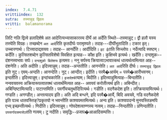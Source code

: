 ```yaml
---
index:  7.4.71
vrittiindex:  132
sutra:  तस्मान्नुड् द्विहलः
vritti:  balamanorama 
---
```


लिटि णलि द्वित्वे हलादिशेषे अत आदेरित्यभ्यासाकारस्य दीर्घे आ अर्देति स्थिते--तस्मान्नुट्। द्वौ हलौ यस्य तस्येति विग्रहः। तच्छब्देन `अत आदे`रिति कृतदीर्घः परामृश्यते। तदाह---दीर्घीभूतादिति। टकार इत्। उच्चारणार्थः। टित्त्वादाद्यवयवः। तदाह-- आनर्देति। आर्दीदिति। `इट ईटी`ति सिज्लोपः। नर्देत्यादि स्पष्टम्। कर्देति। कुत्सितशब्देन कुत्सितविशेषो विवक्षित इत्याह-- कौक्ष इति। कुक्षिभवे इत्यर्थः। खर्देति। दन्दशूकः-- दंशनस्वभावः सर्पः। `दन्दशूको बिलेशयः` इत्यमरः। ननु सर्पस्य क्रियात्वाऽभावात्कथं धात्वर्थत्वमित्यत आह--दंशनेति। अति अदीति। इदित्त्वान्नुम्। तदाह--अन्ततीति। आनन्तेति। `अत आदे`रिति दीर्घः। `तस्मान्नुड् द्विहलः` इति नुट्। एवम्-अन्दति। आनन्देति। नुट्। आन्दीत्। इदीति। परमै�आर्यम् = परमे�आरीभवनम्। इन्दतीति। इदित्त्वान्नुम्। इन्दांचकारेति। `इजादेश्चे`त्याम्। बिदीति। इदित्त्वान्नुमित्याह--बिन्दतीति। नन्ववयवस्य अक्रियारूपत्वातक्थं धात्वर्थमित्यत आह-- अवयवं करोतीत्यर्थ इति। अबिन्दीत्। अबिन्दिष्टामित्यादि। पाटान्तमिति। पवर्गीयचतुर्थादिरित्यर्थः। गडीति। वदनैकदेश इति। तत्क्रियायामित्यर्थः। गण्डति। अगण्डीत्। अन्तत्यादय इति। अति अदि बन्धने, इदि परमै�आर्ये, बिदि अवयवे, गडि वदनैकदेशे इति पञ्च धातवस्तिङ्?प्रकृतयो न भवन्तीति काश्यपमतमित्यर्थः। अन्य इति। काश्यपादन्ये मुनयस्तिङमपि एभ्य् इच्छन्तीत्यर्थः। णिदीति। इदित्त्वान्नुम्। णोपदेशत्वाण्णस्य नत्वम्। तदाह--निन्दतीति। प्रणिन्दतीति। `उपसर्गादसमासेऽपी`ति णत्वम्। टु नदीति। समृद्धिः--प्रजाप�आआदिसम्पत्तिः।

